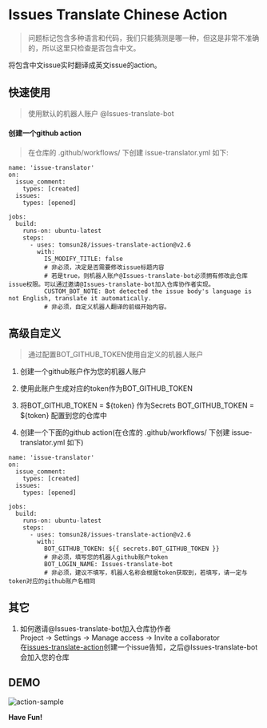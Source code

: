 
# Issues Translate Chinese Action  
> 问题标记包含多种语言和代码，我们只能猜测是哪一种，但这是非常不准确的，所以这里只检查是否包含中文。

将包含中文issue实时翻译成英文issue的action。     


## 快速使用    

> 使用默认的机器人账户 @Issues-translate-bot  

#### 创建一个github action     
> 在仓库的 .github/workflows/ 下创建 issue-translator.yml 如下:   

````
name: 'issue-translator'
on: 
  issue_comment: 
    types: [created]
  issues: 
    types: [opened]

jobs:
  build:
    runs-on: ubuntu-latest
    steps:
      - uses: tomsun28/issues-translate-action@v2.6
        with:
          IS_MODIFY_TITLE: false
          # 非必须，决定是否需要修改issue标题内容   
          # 若是true，则机器人账户@Issues-translate-bot必须拥有修改此仓库issue权限。可以通过邀请@Issues-translate-bot加入仓库协作者实现。
          CUSTOM_BOT_NOTE: Bot detected the issue body's language is not English, translate it automatically.
          # 非必须，自定义机器人翻译的前缀开始内容。  
````


## 高级自定义       

> 通过配置BOT_GITHUB_TOKEN使用自定义的机器人账户   
> 

1. 创建一个github账户作为您的机器人账户   

2. 使用此账户生成对应的token作为BOT_GITHUB_TOKEN      

3. 将BOT_GITHUB_TOKEN = ${token} 作为Secrets BOT_GITHUB_TOKEN = ${token} 配置到您的仓库中

4. 创建一个下面的github action(在仓库的 .github/workflows/ 下创建 issue-translator.yml 如下)         

````
name: 'issue-translator'
on: 
  issue_comment: 
    types: [created]
  issues: 
    types: [opened]

jobs:
  build:
    runs-on: ubuntu-latest
    steps:
      - uses: tomsun28/issues-translate-action@v2.6
        with:
          BOT_GITHUB_TOKEN: ${{ secrets.BOT_GITHUB_TOKEN }} 
          # 非必须，填写您的机器人github账户token
          BOT_LOGIN_NAME: Issues-translate-bot    
          # 非必须，建议不填写，机器人名称会根据token获取到，若填写，请一定与token对应的github账户名相同
````


## 其它       

1. 如何邀请@Issues-translate-bot加入仓库协作者    
Project -> Settings -> Manage access -> Invite a collaborator   
在[issues-translate-action](https://github.com/tomsun28/issues-translate-action)创建一个issue告知，之后@Issues-translate-bot会加入您的仓库        

## DEMO  

![action-sample](dist/action-sample.png)   

**Have Fun!**  





